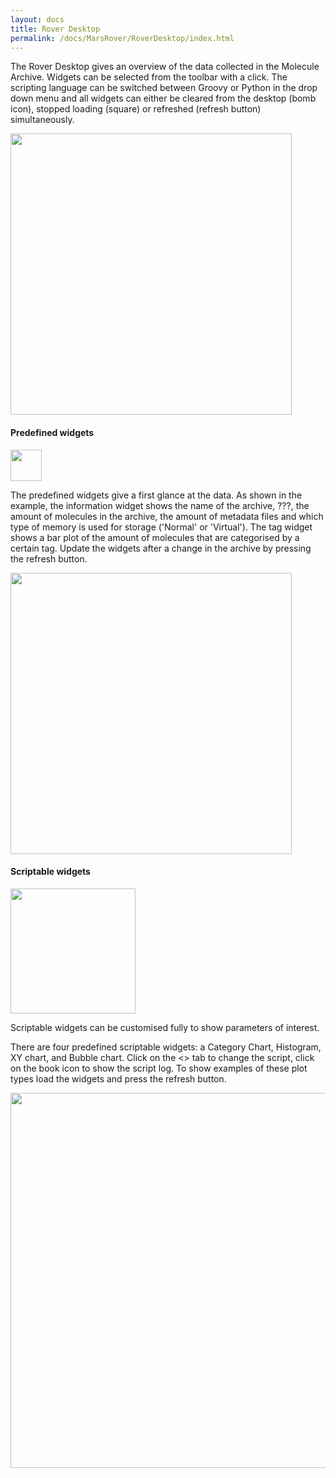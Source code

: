 ```yaml
---
layout: docs
title: Rover Desktop
permalink: /docs/MarsRover/RoverDesktop/index.html
---
```


The Rover Desktop gives an overview of the data collected in the Molecule Archive.
Widgets can be selected from the toolbar with a click. The scripting language can be switched between Groovy or Python in the drop down menu and all widgets can either be cleared from the desktop (bomb icon), stopped loading (square) or refreshed (refresh button) simultaneously.

<img align='center' src='{{site.baseurl}}/docs/img/Rover/img5.png' width='450' />


#### Predefined widgets
<img align='center' src='{{site.baseurl}}/docs/img/Rover/img2.png' width='50' />

The predefined widgets give a first glance at the data. As shown in the example, the
information widget shows the name of the archive, ???, the amount of molecules in the archive,
the amount of metadata files and which type of memory is used for storage ('Normal' or 'Virtual').
The tag widget shows a bar plot of the amount of molecules that are categorised by a certain tag.
Update the widgets after a change in the archive by pressing the refresh button.

<img align='center' src='{{site.baseurl}}/docs/img/Rover/img4.png' width='450' />


#### Scriptable widgets
<img align='center' src='{{site.baseurl}}/docs/img/Rover/img3.png' width='200' />

Scriptable widgets can be customised fully to show parameters of interest.

There are four predefined scriptable widgets: a Category Chart, Histogram,
XY chart, and Bubble chart. Click on the <> tab to change the script, click on the book icon to show the script log. To show examples of these plot types load the widgets and press the refresh button.


<img align='center' src='{{site.baseurl}}/docs/img/Rover/img6.png' width='600' />
